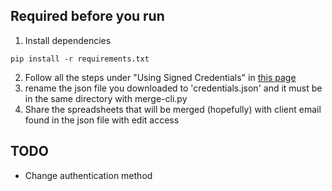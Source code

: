 ## Required before you run
1. Install dependencies
  ```
  pip install -r requirements.txt
  ```
2. Follow all the steps under "Using Signed Credentials" in [this page](https://gspread.readthedocs.io/en/latest/oauth2.html#using-signed-credentials)
3. rename the json file you downloaded to 'credentials.json' and it must be in the same directory with merge-cli.py
4. Share the spreadsheets that will be merged (hopefully) with client email found in the json file with edit access

## TODO
* Change authentication method